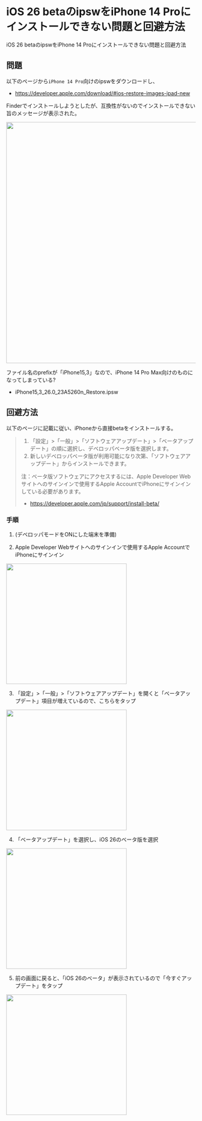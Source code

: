# iOS 26 betaのipswをiPhone 14 Proにインストールできない問題と回避方法


iOS 26 betaのipswをiPhone 14 Proにインストールできない問題と回避方法

## 問題
以下のページから`iPhone 14 Pro`向けのipswをダウンロードし、

- https://developer.apple.com/download/#ios-restore-images-ipad-new

Finderでインストールしようとしたが、互換性がないのでインストールできない旨のメッセージが表示された。

<img src="https://shingohry.com/images/6-1.png" width="640">

ファイル名のprefixが「iPhone15,3」なので、iPhone 14 Pro Max向けのものになってしまっている?

- iPhone15,3_26.0_23A5260n_Restore.ipsw

## 回避方法
以下のページに記載に従い、iPhoneから直接betaをインストールする。

> 1. 「設定」>「一般」>「ソフトウェアアップデート」>「ベータアップデート」の順に選択し、デベロッパベータ版を選択します。
> 2. 新しいデベロッパベータ版が利用可能になり次第、「ソフトウェアアップデート」からインストールできます。
> 
> 注：ベータ版ソフトウェアにアクセスするには、Apple Developer Webサイトへのサインインで使用するApple AccountでiPhoneにサインインしている必要があります。
> 
> - https://developer.apple.com/jp/support/install-beta/

### 手順
1. (デベロッパモードをONにした端末を準備)

2. Apple Developer Webサイトへのサインインで使用するApple AccountでiPhoneにサインイン

<img src="https://shingohry.com/images/6-2.png" width="320">

3. 「設定」>「一般」>「ソフトウェアアップデート」を開くと「ベータアップデート」項目が増えているので、こちらをタップ

<img src="https://shingohry.com/images/6-3.PNG" width="320">

4. 「ベータアップデート」を選択し、iOS 26のベータ版を選択

<img src="https://shingohry.com/images/6-4.PNG" width="320">

5. 前の画面に戻ると、「iOS 26のベータ」が表示されているので「今すぐアップデート」をタップ

<img src="https://shingohry.com/images/6-5.PNG" width="320">

